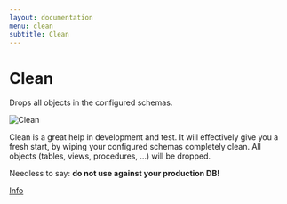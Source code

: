 ```yaml
---
layout: documentation
menu: clean
subtitle: Clean
---
```

# Clean

Drops all objects in the configured schemas.

![Clean](/assets/balsamiq/command-clean.png)

Clean is a great help in development and test. It will effectively give you a fresh start, by wiping your configured
    schemas completely clean. All objects (tables, views, procedures, ...) will be dropped.

Needless to say: **do not use against your production DB!**

<p class="next-steps">
    <a class="btn btn-primary" href="/v6/documentation/command/info">Info <i class="fa fa-arrow-right"></i></a>
</p>